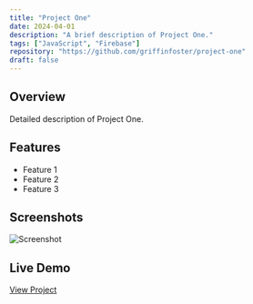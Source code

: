 ```yaml
---
title: "Project One"
date: 2024-04-01
description: "A brief description of Project One."
tags: ["JavaScript", "Firebase"]
repository: "https://github.com/griffinfoster/project-one"
draft: false
---
```


## Overview

Detailed description of Project One.

## Features

- Feature 1
- Feature 2
- Feature 3

## Screenshots

![Screenshot](/images/project1-screenshot.png)

## Live Demo

[View Project](https://griffinfoster.dev/projects/project-one)
